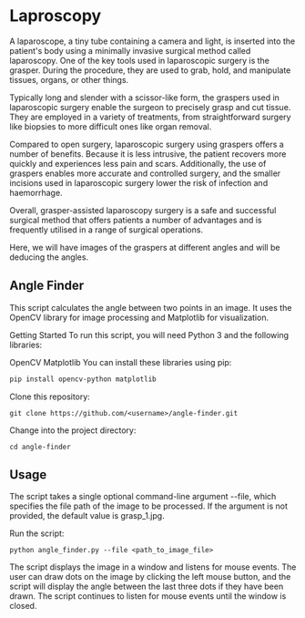 # Laproscopy

A laparoscope, a tiny tube containing a camera and light, is inserted into the patient's body using a minimally invasive surgical method called laparoscopy. One of the key tools used in laparoscopic surgery is the grasper. During the procedure, they are used to grab, hold, and manipulate tissues, organs, or other things. 

Typically long and slender with a scissor-like form, the graspers used in laparoscopic surgery enable the surgeon to precisely grasp and cut tissue. They are employed in a variety of treatments, from straightforward surgery like biopsies to more difficult ones like organ removal.

Compared to open surgery, laparoscopic surgery using graspers offers a number of benefits. Because it is less intrusive, the patient recovers more quickly and experiences less pain and scars. Additionally, the use of graspers enables more accurate and controlled surgery, and the smaller incisions used in laparoscopic surgery lower the risk of infection and haemorrhage.

Overall, grasper-assisted laparoscopy surgery is a safe and successful surgical method that offers patients a number of advantages and is frequently utilised in a range of surgical operations.

Here, we will have images of the graspers at different angles and will be deducing the angles. 

## Angle Finder

This script calculates the angle between two points in an image. It uses the OpenCV library for image processing and Matplotlib for visualization.

Getting Started
To run this script, you will need Python 3 and the following libraries:

OpenCV
Matplotlib
You can install these libraries using pip:

``` bash
pip install opencv-python matplotlib
```

Clone this repository:

```
git clone https://github.com/<username>/angle-finder.git
```

Change into the project directory:

```
cd angle-finder
```

## Usage

The script takes a single optional command-line argument --file, which specifies the file path of the image to be processed. If the argument is not provided, the default value is grasp_1.jpg.

Run the script:

```
python angle_finder.py --file <path_to_image_file>
```

The script displays the image in a window and listens for mouse events. The user can draw dots on the image by clicking the left mouse button, and the script will display the angle between the last three dots if they have been drawn. The script continues to listen for mouse events until the window is closed.

